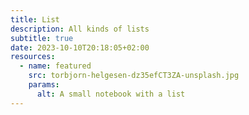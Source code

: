 ```yaml
---
title: List
description: All kinds of lists
subtitle: true
date: 2023-10-10T20:18:05+02:00
resources:
  - name: featured
    src: torbjorn-helgesen-dz35efCT3ZA-unsplash.jpg
    params:
      alt: A small notebook with a list
---
```

